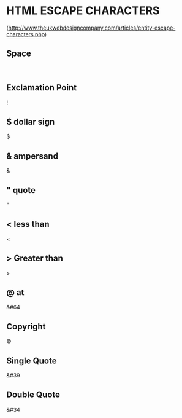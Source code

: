 # HTML ESCAPE CHARACTERS
(http://www.theukwebdesigncompany.com/articles/entity-escape-characters.php)

## Space
&nbsp;

## Exclamation Point
&#33;

## $ dollar sign
&#36;

## & ampersand
&amp;

## " quote
&quot;

## < less than
&lt;

## > Greater than
&gt;

## @ at
&#64

## Copyright
&copy;

## Single Quote
&#39

## Double Quote
&#34
